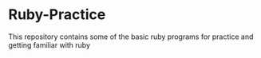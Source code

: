 # Ruby-Practice
This repository contains some of the basic ruby programs for practice and getting familiar with ruby
